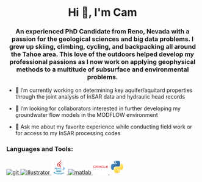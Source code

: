 <h1 align="center">Hi 👋, I'm Cam</h1>
<h3 align="center">An experienced PhD Candidate from Reno, Nevada with a passion for the geological sciences and big data problems. I grew up skiing, climbing, cycling, and backpacking all around the Tahoe area. This love of the outdoors helped develop my professional passions as I now work on applying geophysical methods to a multitude of subsurface and environmental problems.
 </h3>

- 🔭 I’m currently working on determining key aquifer/aquitard properties through the joint analysis of InSAR data and hydraulic head records 

- 🤝 I’m looking for collaborators interested in further developing my groundwater flow models in the MODFLOW environment 

- 💬 Ask me about my favorite experience while conducting field work or for access to my InSAR processing codes


<p align="left">
</p>

<h3 align="left">Languages and Tools:</h3>
<p align="left"> <a href="https://git-scm.com/" target="_blank" rel="noreferrer"> <img src="https://www.vectorlogo.zone/logos/git-scm/git-scm-icon.svg" alt="git" width="40" height="40"/> </a> <a href="https://www.adobe.com/in/products/illustrator.html" target="_blank" rel="noreferrer"> <img src="https://www.vectorlogo.zone/logos/adobe_illustrator/adobe_illustrator-icon.svg" alt="illustrator" width="40" height="40"/> </a> <a href="https://www.java.com" target="_blank" rel="noreferrer"> <img src="https://raw.githubusercontent.com/devicons/devicon/master/icons/java/java-original.svg" alt="java" width="40" height="40"/> </a> <a href="https://www.mathworks.com/" target="_blank" rel="noreferrer"> <img src="https://upload.wikimedia.org/wikipedia/commons/2/21/Matlab_Logo.png" alt="matlab" width="40" height="40"/> </a> <a href="https://www.oracle.com/" target="_blank" rel="noreferrer"> <img src="https://raw.githubusercontent.com/devicons/devicon/master/icons/oracle/oracle-original.svg" alt="oracle" width="40" height="40"/> </a> <a href="https://www.python.org" target="_blank" rel="noreferrer"> <img src="https://raw.githubusercontent.com/devicons/devicon/master/icons/python/python-original.svg" alt="python" width="40" height="40"/> </a> </p>

